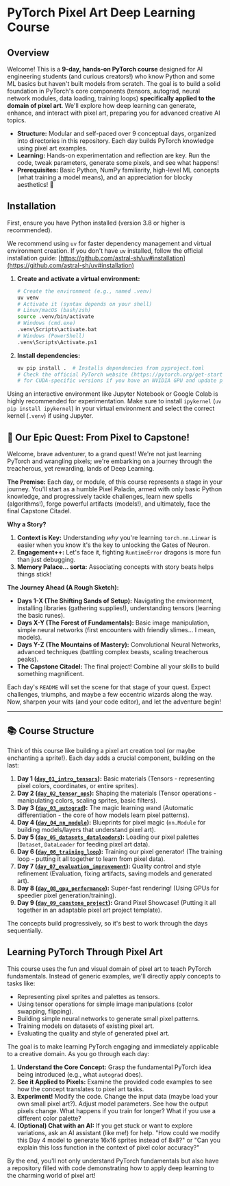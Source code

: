 # PyTorch Pixel Art Deep Learning Course

## Overview

Welcome! This is a **9-day, hands-on PyTorch course** designed for AI engineering students (and curious creators!) who know Python and some ML basics but haven't built models from scratch. The goal is to build a solid foundation in PyTorch's core components (tensors, autograd, neural network modules, data loading, training loops) **specifically applied to the domain of pixel art**. We'll explore how deep learning can generate, enhance, and interact with pixel art, preparing you for advanced creative AI topics.

- **Structure:** Modular and self-paced over 9 conceptual days, organized into directories in this repository. Each day builds PyTorch knowledge using pixel art examples.
- **Learning:** Hands-on experimentation and reflection are key. Run the code, tweak parameters, generate some pixels, and see what happens!
- **Prerequisites:** Basic Python, NumPy familiarity, high-level ML concepts (what training a model means), and an appreciation for blocky aesthetics! 👾

## Installation

First, ensure you have Python installed (version 3.8 or higher is recommended).

We recommend using `uv` for faster dependency management and virtual environment creation. If you don't have `uv` installed, follow the official installation guide: [https://github.com/astral-sh/uv#installation](https://github.com/astral-sh/uv#installation)

1. **Create and activate a virtual environment:**

   ```bash
   # Create the environment (e.g., named .venv)
   uv venv
   # Activate it (syntax depends on your shell)
   # Linux/macOS (bash/zsh)
   source .venv/bin/activate
   # Windows (cmd.exe)
   .venv\Scripts\activate.bat
   # Windows (PowerShell)
   .venv\Scripts\Activate.ps1
   ```

2. **Install dependencies:**

   ```bash
   uv pip install .  # Installs dependencies from pyproject.toml
   # Check the official PyTorch website (https://pytorch.org/get-started/locally/)
   # for CUDA-specific versions if you have an NVIDIA GPU and update pyproject.toml accordingly.
   ```

Using an interactive environment like Jupyter Notebook or Google Colab is highly recommended for experimentation. Make sure to install `ipykernel` (`uv pip install ipykernel`) in your virtual environment and select the correct kernel (`.venv`) if using Jupyter.

## 🚀 Our Epic Quest: From Pixel to Capstone!

Welcome, brave adventurer, to a grand quest! We're not just learning PyTorch and wrangling pixels; we're embarking on a journey through the treacherous, yet rewarding, lands of Deep Learning.

**The Premise:** Each day, or module, of this course represents a stage in your journey. You'll start as a humble Pixel Paladin, armed with only basic Python knowledge, and progressively tackle challenges, learn new spells (algorithms!), forge powerful artifacts (models!), and ultimately, face the final Capstone Citadel.

**Why a Story?**

1.  **Context is Key:** Understanding _why_ you're learning `torch.nn.Linear` is easier when you know it's the key to unlocking the Gates of Neuron.
2.  **Engagement++:** Let's face it, fighting `RuntimeError` dragons is more fun than just debugging.
3.  **Memory Palace... sorta:** Associating concepts with story beats helps things stick!

**The Journey Ahead (A Rough Sketch):**

- **Days 1-X (The Shifting Sands of Setup):** Navigating the environment, installing libraries (gathering supplies!), understanding tensors (learning the basic runes).
- **Days X-Y (The Forest of Fundamentals):** Basic image manipulation, simple neural networks (first encounters with friendly slimes... I mean, models).
- **Days Y-Z (The Mountains of Mastery):** Convolutional Neural Networks, advanced techniques (battling complex beasts, scaling treacherous peaks).
- **The Capstone Citadel:** The final project! Combine all your skills to build something magnificent.

Each day's `README` will set the scene for that stage of your quest. Expect challenges, triumphs, and maybe a few eccentric wizards along the way. Now, sharpen your wits (and your code editor), and let the adventure begin!

---

## 📚 Course Structure

Think of this course like building a pixel art creation tool (or maybe enchanting a sprite!). Each day adds a crucial component, building on the last:

1. **Day 1 ([`day_01_intro_tensors`](./day_01_intro_tensors/)):** Basic materials (Tensors - representing pixel colors, coordinates, or entire sprites).
2. **Day 2 ([`day_02_tensor_ops`](./day_02_tensor_ops/)):** Shaping the materials (Tensor operations - manipulating colors, scaling sprites, basic filters).
3. **Day 3 ([`day_03_autograd`](./day_03_autograd/)):** The magic learning wand (Automatic differentiation - the core of how models learn pixel patterns).
4. **Day 4 ([`day_04_nn_module`](./day_04_nn_module/)):** Blueprints for pixel magic (`nn.Module` for building models/layers that understand pixel art).
5. **Day 5 ([`day_05_datasets_dataloaders`](./day_05_datasets_dataloaders/)):** Loading our pixel palettes (`Dataset`, `DataLoader` for feeding pixel art data).
6. **Day 6 ([`day_06_training_loop`](./day_06_training_loop/)):** Training our pixel generator! (The training loop - putting it all together to learn from pixel data).
7. **Day 7 ([`day_07_evaluation_improvement`](./day_07_evaluation_improvement/)):** Quality control and style refinement (Evaluation, fixing artifacts, saving models and generated art).
8. **Day 8 ([`day_08_gpu_performance`](./day_08_gpu_performance/)):** Super-fast rendering! (Using GPUs for speedier pixel generation/training).
9. **Day 9 ([`day_09_capstone_project`](./day_09_capstone_project/)):** Grand Pixel Showcase! (Putting it all together in an adaptable pixel art project template).

The concepts build progressively, so it's best to work through the days sequentially.

## Learning PyTorch Through Pixel Art

This course uses the fun and visual domain of pixel art to teach PyTorch fundamentals. Instead of generic examples, we'll directly apply concepts to tasks like:

- Representing pixel sprites and palettes as tensors.
- Using tensor operations for simple image manipulations (color swapping, flipping).
- Building simple neural networks to generate small pixel patterns.
- Training models on datasets of existing pixel art.
- Evaluating the quality and style of generated pixel art.

The goal is to make learning PyTorch engaging and immediately applicable to a creative domain. As you go through each day:

1.  **Understand the Core Concept:** Grasp the fundamental PyTorch idea being introduced (e.g., what `autograd` does).
2.  **See it Applied to Pixels:** Examine the provided code examples to see how the concept translates to pixel art tasks.
3.  **Experiment!** Modify the code. Change the input data (maybe load your own small pixel art?). Adjust model parameters. See how the output pixels change. What happens if you train for longer? What if you use a different color palette?
4.  **(Optional) Chat with an AI:** If you get stuck or want to explore variations, ask an AI assistant (like me!) for help. "How could we modify this Day 4 model to generate 16x16 sprites instead of 8x8?" or "Can you explain this loss function in the context of pixel color accuracy?"

By the end, you'll not only understand PyTorch fundamentals but also have a repository filled with code demonstrating how to apply deep learning to the charming world of pixel art!
